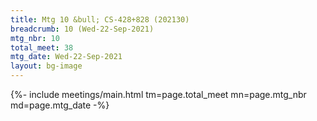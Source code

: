 ```yaml
---
title: Mtg 10 &bull; CS-428+828 (202130)
breadcrumb: 10 (Wed-22-Sep-2021)
mtg_nbr: 10
total_meet: 38
mtg_date: Wed-22-Sep-2021
layout: bg-image
---
```


{%- include meetings/main.html
    tm=page.total_meet
    mn=page.mtg_nbr
    md=page.mtg_date
-%}
